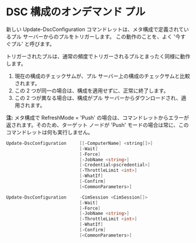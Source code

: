 # DSC 構成のオンデマンド プル

新しい Update-DscConfiguration コマンドレットは、メタ構成で定義されているプル サーバーからのプルをトリガーします。 この動作のことを、よく '今すぐプル' と呼びます。 


トリガーされたプルは、通常の頻度でトリガーされるプルとまったく同様に動作します。

1. 現在の構成のチェックサムが、プル サーバー上の構成のチェックサムと比較されます。 
2. この 2 つが同一の場合は、構成を適用せずに、正常に終了します。 
3. この 2 つが異なる場合は、構成がプル サーバーからダウンロードされ、適用されます。

**注:** メタ構成で RefreshMode = 'Push' の場合は、コマンドレットからエラーが返されます。そのため、ターゲット ノードが 'Push' モードの場合は常に、このコマンドレットは何も実行しません。

```PowerShell
Update-DscConfiguration     [[-ComputerName] <string[]>] 
                            [-Wait]
                            [-Force] 
                            [-JobName <string>] 
                            [-Credential<pscredential>] 
                            [-ThrottleLimit <int>] 
                            [-WhatIf] 
                            [-Confirm] 
                            [<CommonParameters>]

Update-DscConfiguration     -CimSession <CimSession[]> 
                            [-Wait] 
                            [-Force] 
                            [-JobName <string>] 
                            [-ThrottleLimit <int>]
                            [-WhatIf] 
                            [-Confirm] 
                            [<CommonParameters>]
```

<!--HONumber=Aug16_HO3-->


